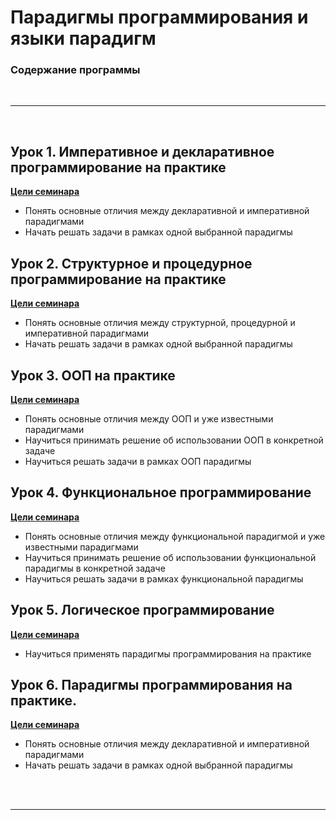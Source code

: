 # Парадигмы программирования и языки парадигм
### Содержание программы
<br><hr><br>

## Урок 1. Императивное и декларативное программирование на практике
[**Цели семинара**](hw-1/README.md)
- Понять основные отличия между декларативной и императивной парадигмами
- Начать решать задачи в рамках одной выбранной парадигмы

## Урок 2. Структурное и процедурное программирование на практике
[**Цели семинара**](hw-2/README.md)
- Понять основные отличия между структурной, процедурной и императивной парадигмами
- Начать решать задачи в рамках одной выбранной парадигмы

## Урок 3. ООП на практике
[**Цели семинара**](hw-3/README.md)
- Понять основные отличия между ООП и уже известными парадигмами
- Научиться принимать решение об использовании ООП в конкретной задаче
- Научиться решать задачи в рамках ООП парадигмы

## Урок 4. Функциональное программирование
[**Цели семинара**](hw-4/README.md)
- Понять основные отличия между функциональной парадигмой и уже известными парадигмами
- Научиться принимать решение об использовании функциональной парадигмы в конкретной задаче
- Научиться решать задачи в рамках функциональной парадигмы

## Урок 5. Логическое программирование
[**Цели семинара**](hw-5/README.md)
- Научиться применять парадигмы программирования на практике

## Урок 6. Парадигмы программирования на практике.
[**Цели семинара**](hw-6/README.md)
- Понять основные отличия между декларативной и императивной парадигмами
- Начать решать задачи в рамках одной выбранной парадигмы



<br><br><hr>

<br><br><br>